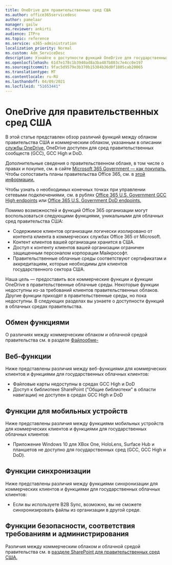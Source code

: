 ```yaml
---
title: OneDrive для правительственных сред США
ms.author: office365servicedesc
author: pamelaar
manager: gailw
ms.reviewer: ankirti
audience: ITPro
ms.topic: reference
ms.service: o365-administration
localization_priority: Normal
ms.custom: Adm_ServiceDesc
description: Узнайте о доступности функций OneDrive для государственных облачных клиентов США.
ms.openlocfilehash: 61d7e178c1b3940ad8a3ba487b803c7e4cc0e197
ms.sourcegitcommit: 9fac5d9579e3b370b15384b36d0f1805cab20065
ms.translationtype: MT
ms.contentlocale: ru-RU
ms.lasthandoff: 04/09/2021
ms.locfileid: "51653441"
---
```

# <a name="onedrive-for-us-government-environments"></a>OneDrive для правительственных сред США

В этой статье представлен обзор различий функций между облаком правительства США и коммерческим облаком, указанным в описании [службы OneDrive.](../../onedrive-for-business-service-description.md) OneDrive доступен для сред правительственных сообществ (GCC), GCC High и DoD. 

Дополнительные сведения о правительственном облаке, в том числе о правах и покупке, см. в сайте [Microsoft 365 Government — как покупать.](./microsoft-365-government-how-to-buy.md) Чтобы сопоставить планы правительства Office 365, см. в [этой информации.](https://www.microsoft.com/microsoft-365/government/compare-office-365-government-plans?rtc=1#EligibilityRequirements)

Чтобы узнать о необходимых конечных точках при управлении сетевыми подключениями, см. в рублях [Office 365 U.S. Government GCC High endpoints](/office365/enterprise/office-365-u-s-government-gcc-high-endpoints#sharepoint-online-and-onedrive-for-business) или [Office 365 U.S. Government DoD endpoints.](/office365/enterprise/office-365-u-s-government-dod-endpoints#sharepoint-online-and-onedrive-for-business)

Помимо возможностей и функций Office 365 организации могут воспользоваться следующими функциями, уникальными для облачных сред правительства США:

-   Содержимое клиентов организации логически изолировано от контента клиента в коммерческих службах Office 365 от Microsoft.
-   Контент клиентов вашей организации хранится в США.
-   Доступ к контенту клиентов вашей организации ограничен защищенным персоналом корпорации Майкрософт.
-   Правительственные облачные среды соответствуют сертификатам и аккредитациям, которые необходимы для клиентов государственного сектора США.

Наша цель — предоставить все коммерческие функции и функции OneDrive в правительственные облачные среды. Некоторые функции недоступны из-за требований клиентов правительственных облаков. Другие функции приходят в правительственные среды, но пока недоступны. В следующих разделах вы узнаете о доступности функций в облачных средах правительства.

## <a name="sharing-features"></a>Обмен функциями

О различиях между коммерческим облаком и облачной средой правительства см. в разделе [Файлообме-](./gcc-high-and-dod.md#file-sharing)

## <a name="web-features"></a>Веб-функции

Ниже представлены различия между веб-функциями для коммерческих клиентов и функциями для государственных облачных клиентов:

- Файловые карты недоступны в средах GCC High и DoD
- Доступ к библиотеке SharePoint ("Общие библиотеки" в области навигации) не доступен в средах GCC High и DoD

## <a name="mobile-features"></a>Функции для мобильных устройств

Ниже представлены различия между функциями мобильных устройств для коммерческих клиентов и функциями для государственных облачных клиентов:

- Приложение Windows 10 для XBox One, HoloLens, Surface Hub и планшетов не доступно для государственных сред (GCC, GCC High и DoD).

## <a name="sync-features"></a>Функции синхронизации

Ниже представлены различия между функциями синхронизации для коммерческих клиентов и функциями для государственных облачных клиентов:

- Если вы используете B2B Sync, возможно, вы не сможете синхронизировать файлы из организации в другой среде.

## <a name="security-compliance-and-administration-features"></a>Функции безопасности, соответствия требованиям и администрирования

Различия между коммерческим облаком и облачной средой правительства см. в [разделе SharePoint для правительственных сред США.](sharepoint.md)